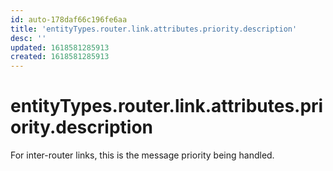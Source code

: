 ```yaml
---
id: auto-178daf66c196fe6aa
title: 'entityTypes.router.link.attributes.priority.description'
desc: ''
updated: 1618581285913
created: 1618581285913
---
```

# entityTypes.router.link.attributes.priority.description

For inter-router links, this is the message priority being handled.